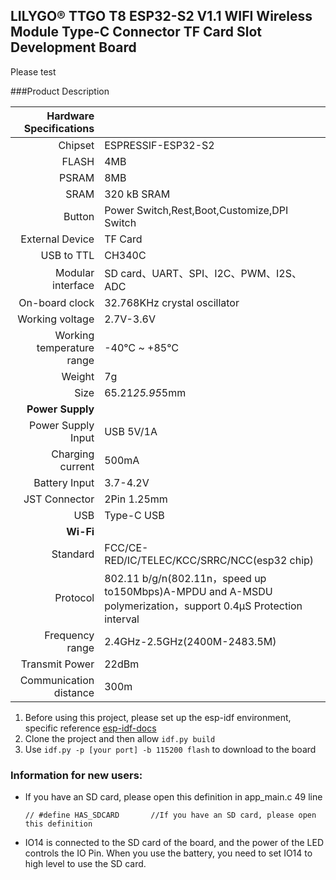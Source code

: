 ## LILYGO® TTGO T8 ESP32-S2 V1.1 WIFI Wireless Module Type-C Connector TF Card Slot Development Board

Please test

###Product Description

Hardware Specifications||
-----------:|:------------
Chipset|ESPRESSIF-ESP32-S2
FLASH|4MB 
PSRAM|8MB
SRAM|320 kB SRAM
Button|Power Switch,Rest,Boot,Customize,DPI Switch
External Device|TF Card
USB to TTL|CH340C
Modular interface|SD card、UART、SPI、I2C、PWM、I2S、ADC
On-board clock|32.768KHz crystal oscillator 
Working voltage|2.7V-3.6V
Working temperature range|-40℃ ~ +85℃
Weight|7g
Size|65.21*25.95*5mm
**Power Supply**||
Power Supply Input|USB 5V/1A
Charging current|500mA
Battery Input|3.7-4.2V
JST Connector|2Pin 1.25mm
USB|Type-C USB
**Wi-Fi**||
Standard|FCC/CE-RED/IC/TELEC/KCC/SRRC/NCC(esp32 chip)
Protocol|802.11 b/g/n(802.11n，speed up to150Mbps)A-MPDU and A-MSDU polymerization，support 0.4μS Protection interval
Frequency range|2.4GHz-2.5GHz(2400M-2483.5M)
Transmit Power|22dBm
Communication distance|300m


1. Before using this project, please set up the esp-idf environment, specific reference [esp-idf-docs](https://docs.espressif.com/projects/esp-idf/en/latest/esp32s2/get-started/index.html)
2. Clone the project and then allow `idf.py build`
3. Use `idf.py -p [your port] -b 115200 flash` to download to the board


### Information for new users:
- If you have an SD card, please open this definition in app_main.c 49 line
    ```
    // #define HAS_SDCARD       //If you have an SD card, please open this definition
    ```
- IO14 is connected to the SD card of the board, and the power of the LED controls the IO Pin. When you use the battery, you need to set IO14 to high level to use the SD card.



